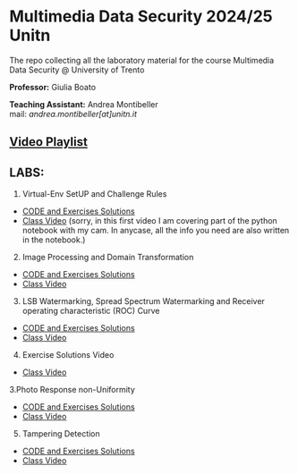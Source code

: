 # Multimedia Data Security 2024/25 Unitn
The repo collecting all the laboratory material for the course Multimedia Data Security @ University of Trento 

**Professor:** Giulia Boato 

**Teaching Assistant:** Andrea Montibeller \
mail: *andrea.montibeller[at]unitn.it*

## [Video Playlist](https://www.youtube.com/playlist?list=PLEUxdtdayXWuy0Sg6Qlgp6QUA5iw7l9YJ)


## LABS:

1. Virtual-Env SetUP and Challenge Rules
- [CODE and Exercises Solutions](https://drive.google.com/file/d/1fhomZfQuDNrvoG4sbKu6dqGyOw7vZSuB/view?usp=sharing) 
- [Class Video](https://youtu.be/AbMaN5joBBk)  (sorry, in this first video I am covering part of the python notebook with my cam. In anycase, all the info you need are also written in the notebook.)
<!---[YouTube Video Resume]()--->

2. Image Processing and Domain Transformation
- [CODE and Exercises Solutions](https://drive.google.com/file/d/1yCcVHnUp6KHC9-HF3n_B6j_VitBDU7v7/view?usp=sharing) 
- [Class Video](https://youtu.be/P7dZuoxVeAs) 


3. LSB Watermarking, Spread Spectrum Watermarking and Receiver operating characteristic (ROC) Curve
- [CODE and Exercises Solutions](https://drive.google.com/file/d/1OG3LBqgRz7kSBdJSLu3C4JYWi7IjQ0WC/view?usp=sharing) 
- [Class Video](https://youtu.be/kP1b-V-WVF8) 
<!---[YouTube Video Resume]()--->

4. Exercise Solutions Video
- [Class Video](https://youtu.be/XCkzV_0XYhg)

3.Photo Response non-Uniformity
- [CODE and Exercises Solutions](https://drive.google.com/file/d/1R2aevb_kM-3IXwQM0I_s4sOMC68b26uC/view?usp=sharing) 
- [Class Video](https://youtu.be/3DAK9K2owCg)

5. Tampering Detection
- [CODE and Exercises Solutions](https://drive.google.com/file/d/1i8eiuMnaJY3coKKkZFTQN5ot2dhPaivD/view?usp=sharing) 
- [Class Video]()

